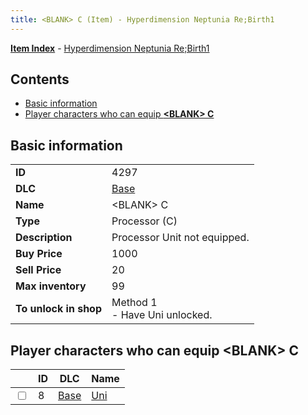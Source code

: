 ```yaml
---
title: <BLANK> C (Item) - Hyperdimension Neptunia Re;Birth1
---
```


[**Item Index**](/neptunia/rb1/item/index.html) - [Hyperdimension Neptunia Re;Birth1](/neptunia/rb1)

## Contents

- [Basic information](#basic-information)
- [Player characters who can equip **&lt;BLANK&gt; C**](#player-characters-who-can-equip-blank-c)
## Basic information

|   |   |
| -- | -- |
| **ID** | 4297 |
| **DLC** | [Base](/neptunia/rb1/dlc/1-base.html) |
| **Name** | &lt;BLANK&gt; C |
| **Type** | Processor (C) |
| **Description** | Processor Unit not equipped. |
| **Buy Price** | 1000 |
| **Sell Price** | 20 |
| **Max inventory** | 99 |
| **To unlock in shop** | Method 1<br />- Have Uni unlocked. |


## Player characters who can equip **&lt;BLANK&gt; C**

|    | ID | DLC | Name |
| -- | -- | --- | ---- |
| <input type="checkbox" id="rb1-player-1-8" class="trackbox" /> | 8 | [Base](/neptunia/rb1/dlc/1-base.html) | [Uni](/neptunia/rb1/player/1-8-uni.html) |

